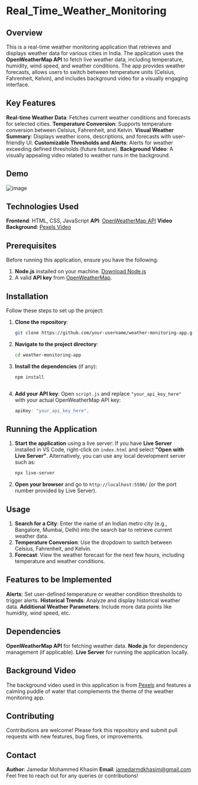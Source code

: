# Real_Time_Weather_Monitoring

## Overview
This is a real-time weather monitoring application that retrieves and displays weather data for various cities in India. The application uses the **OpenWeatherMap API** to fetch live weather data, including temperature, humidity, wind speed, and weather conditions. The app provides weather forecasts, allows users to switch between temperature units (Celsius, Fahrenheit, Kelvin), and includes background video for a visually engaging interface.

## Key Features
**Real-time Weather Data**: Fetches current weather conditions and forecasts for selected cities.
**Temperature Conversion**: Supports temperature conversion between Celsius, Fahrenheit, and Kelvin.
**Visual Weather Summary**: Displays weather icons, descriptions, and forecasts with user-friendly UI.
**Customizable Thresholds and Alerts**: Alerts for weather exceeding defined thresholds (future feature).
**Background Video**: A visually appealing video related to weather runs in the background.

## Demo

![image](https://github.com/user-attachments/assets/ec697041-9e7c-4d2f-89d3-3c38b8ef8dff)


## Technologies Used
**Frontend**: HTML, CSS, JavaScript
**API**: [OpenWeatherMap API](https://openweathermap.org/api)
**Video Background**: [Pexels Video](https://www.pexels.com/video/puddle-of-water-856282/)

## Prerequisites
Before running this application, ensure you have the following:
1. **Node.js** installed on your machine. [Download Node.js](https://nodejs.org/)
2. A valid **API key** from [OpenWeatherMap](https://openweathermap.org/).

## Installation
Follow these steps to set up the project:
1. **Clone the repository**:
   ```bash
   git clone https://github.com/your-username/weather-monitoring-app.git
   ```
2. **Navigate to the project directory**:
   ```bash
   cd weather-monitoring-app
   ```
3. **Install the dependencies** (if any):
   ```bash
   npm install
   


4. **Add your API key**:
   Open `script.js` and replace `"your_api_key_here"` with your actual OpenWeatherMap API key:
   ```javascript
   apiKey: "your_api_key_here",
   
## Running the Application
1. **Start the application** using a live server:
   If you have **Live Server** installed in VS Code, right-click on `index.html` and select **"Open with Live Server"**.
   Alternatively, you can use any local development server such as:
     ```bash
     npx live-server
   
2. **Open your browser** and go to `http://localhost:5500/` (or the port number provided by Live Server).

## Usage
1. **Search for a City**: 
   Enter the name of an Indian metro city (e.g., Bangalore, Mumbai, Delhi) into the search bar to retrieve current weather data.
2. **Temperature Conversion**: 
   Use the dropdown to switch between Celsius, Fahrenheit, and Kelvin.
3. **Forecast**: 
   View the weather forecast for the next few hours, including temperature and weather conditions.



## Features to be Implemented
**Alerts**: Set user-defined temperature or weather condition thresholds to trigger alerts.
**Historical Trends**: Analyze and display historical weather data.
**Additional Weather Parameters**: Include more data points like humidity, wind speed, etc.

## Dependencies
**OpenWeatherMap API** for fetching weather data.
**Node.js** for dependency management (if applicable).
**Live Server** for running the application locally.

## Background Video
The background video used in this application is from [Pexels](https://www.pexels.com/video/puddle-of-water-856282/) and features a calming puddle of water that complements the theme of the weather monitoring app.

## Contributing
Contributions are welcome! Please fork this repository and submit pull requests with new features, bug fixes, or improvements.

## Contact
**Author**: Jamedar Mohammed Khasim
**Email**: jamedarmdkhasim@gmail.com
Feel free to reach out for any queries or contributions!

